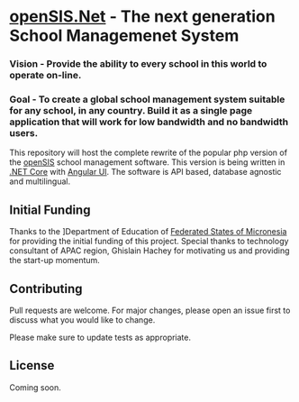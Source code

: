 # [openSIS.Net](https://opensis.com/) - The next generation School Managemenet System

### Vision - Provide the ability to every school in this world to operate on-line.

### Goal - To create a global school management system suitable for any school, in any country. Build it as a single page application that will work for low bandwidth and no bandwidth users.

This repository will host the complete rewrite of the popular php version of the [openSIS](https://opensis.com) school management software. This version is being written in [.NET Core](https://dotnet.microsoft.com/) with [Angular UI](https://angular.io/). The software is API based, database agnostic and multilingual.

## Initial Funding
Thanks to the ]Department of Education of [Federated States of Micronesia](http://national.doe.fm/) for providing the initial funding of this project. Special thanks to technology consultant of APAC region, Ghislain Hachey for motivating us and providing the start-up momentum.

## Contributing
Pull requests are welcome. For major changes, please open an issue first to discuss what you would like to change.

Please make sure to update tests as appropriate.

## License
Coming soon.
